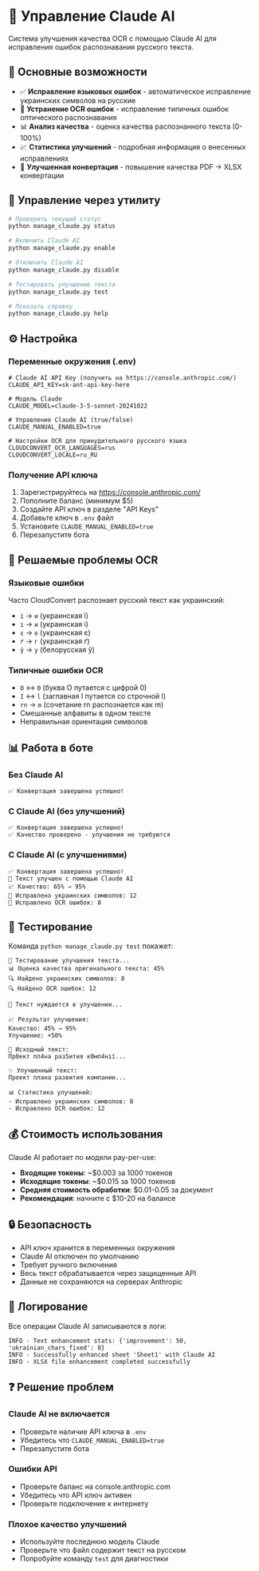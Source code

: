# 🤖 Управление Claude AI

Система улучшения качества OCR с помощью Claude AI для исправления ошибок распознавания русского текста.

## 🎯 Основные возможности

- ✅ **Исправление языковых ошибок** - автоматическое исправление украинских символов на русские
- 🔧 **Устранение OCR ошибок** - исправление типичных ошибок оптического распознавания  
- 📊 **Анализ качества** - оценка качества распознанного текста (0-100%)
- 📈 **Статистика улучшений** - подробная информация о внесенных исправлениях
- 🎨 **Улучшенная конвертация** - повышение качества PDF → XLSX конвертации

## 🔧 Управление через утилиту

```bash
# Проверить текущий статус
python manage_claude.py status

# Включить Claude AI  
python manage_claude.py enable

# Отключить Claude AI
python manage_claude.py disable

# Тестировать улучшение текста
python manage_claude.py test

# Показать справку
python manage_claude.py help
```

## ⚙️ Настройка

### Переменные окружения (.env)

```env
# Claude AI API Key (получить на https://console.anthropic.com/)
CLAUDE_API_KEY=sk-ant-api-key-here

# Модель Claude
CLAUDE_MODEL=claude-3-5-sonnet-20241022

# Управление Claude AI (true/false)
CLAUDE_MANUAL_ENABLED=true

# Настройки OCR для принудительного русского языка
CLOUDCONVERT_OCR_LANGUAGES=rus
CLOUDCONVERT_LOCALE=ru_RU
```

### Получение API ключа

1. Зарегистрируйтесь на https://console.anthropic.com/
2. Пополните баланс (минимум $5)
3. Создайте API ключ в разделе "API Keys"
4. Добавьте ключ в `.env` файл
5. Установите `CLAUDE_MANUAL_ENABLED=true`
6. Перезапустите бота

## 🚫 Решаемые проблемы OCR

### Языковые ошибки
Часто CloudConvert распознает русский текст как украинский:

- `ї` → `и` (украинская ї)
- `і` → `и` (украинская і)  
- `є` → `е` (украинская є)
- `ґ` → `г` (украинская ґ)
- `ў` → `у` (белорусская ў)

### Типичные ошибки OCR
- `О` ↔ `0` (буква О путается с цифрой 0)
- `I` ↔ `l` (заглавная I путается со строчной l)
- `rn` → `m` (сочетание rn распознается как m)
- Смешанные алфавиты в одном тексте
- Неправильная ориентация символов

## 📊 Работа в боте

### Без Claude AI
```
✅ Конвертация завершена успешно!
```

### С Claude AI (без улучшений)
```
✅ Конвертация завершена успешно!
✅ Качество проверено - улучшения не требуются
```

### С Claude AI (с улучшениями)
```
✅ Конвертация завершена успешно!
🤖 Текст улучшен с помощью Claude AI
📈 Качество: 65% → 95%
🔧 Исправлено украинских символов: 12
🔧 Исправлено OCR ошибок: 8
```

## 🧪 Тестирование

Команда `python manage_claude.py test` покажет:

```
🧪 Тестирование улучшения текста...
📊 Оценка качества оригинального текста: 45%
🔍 Найдено украинских символов: 8
🔍 Найдено OCR ошибок: 12

🔧 Текст нуждается в улучшении...

📈 Результат улучшения:
Качество: 45% → 95%
Улучшение: +50%

📝 Исходный текст:
Пр0ект пл4на pаз5ития к0мп4нії...

✨ Улучшенный текст:
Проект плана развития компании...

📊 Статистика улучшений:
- Исправлено украинских символов: 8
- Исправлено OCR ошибок: 12
```

## 💰 Стоимость использования

Claude AI работает по модели pay-per-use:

- **Входящие токены**: ~$0.003 за 1000 токенов
- **Исходящие токены**: ~$0.015 за 1000 токенов  
- **Средняя стоимость обработки**: $0.01-0.05 за документ
- **Рекомендация**: начните с $10-20 на балансе

## 🔒 Безопасность

- API ключ хранится в переменных окружения
- Claude AI отключен по умолчанию
- Требует ручного включения
- Весь текст обрабатывается через защищенные API
- Данные не сохраняются на серверах Anthropic

## 📝 Логирование

Все операции Claude AI записываются в логи:

```
INFO - Text enhancement stats: {'improvement': 50, 'ukrainian_chars_fixed': 8}
INFO - Successfully enhanced sheet 'Sheet1' with Claude AI
INFO - XLSX file enhancement completed successfully
```

## ❓ Решение проблем

### Claude AI не включается
- Проверьте наличие API ключа в `.env`
- Убедитесь что `CLAUDE_MANUAL_ENABLED=true`
- Перезапустите бота

### Ошибки API
- Проверьте баланс на console.anthropic.com
- Убедитесь что API ключ активен
- Проверьте подключение к интернету

### Плохое качество улучшений
- Используйте последнюю модель Claude
- Проверьте что файл содержит текст на русском
- Попробуйте команду `test` для диагностики 